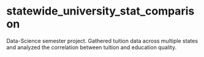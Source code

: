 # statewide_university_stat_comparison
Data-Science semester project.
Gathered tuition data across multiple states and analyzed the correlation between tuition and education quality.